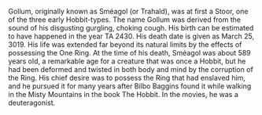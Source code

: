 Gollum, originally known as Sméagol (or Trahald), was at first a Stoor, one of the three early Hobbit-types. The name Gollum was derived from the sound of his disgusting gurgling, choking cough. His birth can be estimated to have happened in the year TA 2430. His death date is given as March 25, 3019. His life was extended far beyond its natural limits by the effects of possessing the One Ring. At the time of his death, Sméagol was about 589 years old, a remarkable age for a creature that was once a Hobbit, but he had been deformed and twisted in both body and mind by the corruption of the Ring. His chief desire was to possess the Ring that had enslaved him, and he pursued it for many years after Bilbo Baggins found it while walking in the Misty Mountains in the book The Hobbit. In the movies, he was a deuteragonist. 